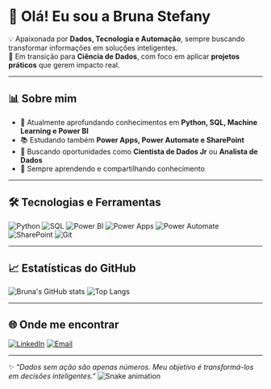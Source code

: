 # 👋 Olá! Eu sou a Bruna Stefany

💡 Apaixonada por **Dados, Tecnologia e Automação**, sempre buscando transformar informações em soluções inteligentes.  
🚀 Em transição para **Ciência de Dados**, com foco em aplicar **projetos práticos** que gerem impacto real.

---

## 📊 Sobre mim
- 🎯 Atualmente aprofundando conhecimentos em **Python, SQL, Machine Learning e Power BI**  
- 📚 Estudando também **Power Apps, Power Automate e SharePoint**  
- 💼 Buscando oportunidades como **Cientista de Dados Jr** ou **Analista de Dados**  
- 🌱 Sempre aprendendo e compartilhando conhecimento

---

## 🛠️ Tecnologias e Ferramentas
![Python](https://img.shields.io/badge/Python-3776AB?style=for-the-badge&logo=python&logoColor=white)
![SQL](https://img.shields.io/badge/SQL-4479A1?style=for-the-badge&logo=postgresql&logoColor=white)
![Power BI](https://img.shields.io/badge/Power%20BI-F2C811?style=for-the-badge&logo=Power%20BI&logoColor=black)
![Power Apps](https://img.shields.io/badge/Power%20Apps-742774?style=for-the-badge&logo=powerapps&logoColor=white)
![Power Automate](https://img.shields.io/badge/Power%20Automate-0066FF?style=for-the-badge&logo=powerautomate&logoColor=white)
![SharePoint](https://img.shields.io/badge/SharePoint-0078D4?style=for-the-badge&logo=microsoftsharepoint&logoColor=white)
![Git](https://img.shields.io/badge/Git-F05032?style=for-the-badge&logo=git&logoColor=white)

---

## 📈 Estatísticas do GitHub
![Bruna's GitHub stats](https://github-readme-stats.vercel.app/api?username=BrunaStefany&show_icons=true&theme=dark)
![Top Langs](https://github-readme-stats.vercel.app/api/top-langs/?username=BrunaStefany&layout=compact&theme=dark)

---

## 🌐 Onde me encontrar
[![LinkedIn](https://img.shields.io/badge/LinkedIn-0A66C2?style=for-the-badge&logo=linkedin&logoColor=white)](https://www.linkedin.com/in/bruna-brozzi/)
[![Email](https://img.shields.io/badge/Email-FF5722?style=for-the-badge&logo=gmail&logoColor=white)](mailto:brunastefany932@gmail.com)

---
✨ *"Dados sem ação são apenas números. Meu objetivo é transformá-los em decisões inteligentes."*
![Snake animation](https://github.com/seu-usuário-aqui/seu-usuário-aqui/blob/output/github-contribution-grid-snake.svg)

